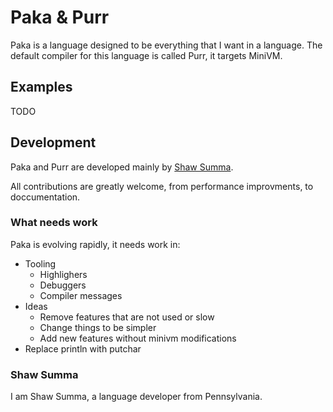 
# Paka & Purr

Paka is a language designed to be everything that I want in a language.
The default compiler for this language is called Purr, it targets MiniVM.

## Examples

TODO

## Development

Paka and Purr are developed mainly by [Shaw Summa](#shaw-summa).

All contributions are greatly welcome, from performance improvments, to doccumentation.

### What needs work

Paka is evolving rapidly, it needs work in:
- Tooling
  - Highlighers
  - Debuggers
  - Compiler messages
- Ideas
  - Remove features that are not used or slow
  - Change things to be simpler
  - Add new features without minivm modifications
- Replace println with putchar

### Shaw Summa

I am Shaw Summa, a language developer from Pennsylvania.
